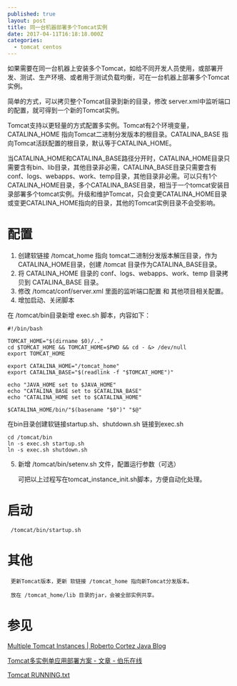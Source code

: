 ```yaml
---
published: true
layout: post
title: 同一台机器部署多个Tomcat实例
date: 2017-04-11T16:18:18.000Z
categories:
  - tomcat centos
---
```

如果需要在同一台机器上安装多个Tomcat，如给不同开发人员使用，或部署开发、测试、生产环境、或者用于测试负载均衡，可在一台机器上部署多个Tomcat实例。

简单的方式，可以拷贝整个Tomcat目录到新的目录，修改 server.xml中监听端口的配置，就可得到一个新的Tomcat实例。

Tomcat支持以更轻量的方式配置多实例。Tomcat有2个环境变量，CATALINA_HOME 指向Tomcat二进制分发版本的根目录。CATALINA_BASE 指向Tomcat活跃配置的根目录，默认等于CATALINA_HOME。

当CATALINA_HOME和CATALINA_BASE路径分开时，CATALINA_HOME目录只需要含有bin、lib目录，其他目录非必需，CATALINA_BASE目录只需要含有conf、logs、webapps、work、temp目录，其他目录非必需。可以只有1个CATALINA_HOME目录，多个CATALINA_BASE目录，相当于一个tomcat安装目录部署多个tomcat实例。升级和维护Tomcat，只会变更CATALINA_HOME目录或变更CATALINA_HOME指向的目录，其他的Tomcat实例目录不会受影响。

# 配置
1. 创建软链接 /tomcat_home 指向 tomcat二进制分发版本解压目录，作为CATALINA_HOME目录，创建 /tomcat 目录作为CATALINA_BASE目录。
2. 将 CATALINA_HOME 目录的 conf、logs、webapps、work、temp 目录拷贝到 CATALINA_BASE 目录。
3. 修改 /tomcat/conf/server.xml 里面的监听端口配置 和 其他项目相关配置。
4. 增加启动、关闭脚本

 在 /tomcat/bin目录新增 exec.sh 脚本，内容如下：
```
#!/bin/bash

TOMCAT_HOME="$(dirname $0)/.."
cd $TOMCAT_HOME && TOMCAT_HOME=$PWD && cd - &> /dev/null
export TOMCAT_HOME

export CATALINA_HOME="/tomcat_home"
export CATALINA_BASE="$(readlink -f "$TOMCAT_HOME")"

echo "JAVA_HOME set to $JAVA_HOME"
echo "CATALINA_BASE set to $CATALINA_BASE"
echo "CATALINA_HOME set to $CATALINA_HOME"

$CATALINA_HOME/bin/"$(basename "$0")" "$@"
```
 在bin目录创建软链接startup.sh、shutdown.sh 链接到exec.sh
``` 
cd /tomcat/bin
ln -s exec.sh startup.sh
ln -s exec.sh shutdown.sh
```
5. 新增 /tomcat/bin/setenv.sh 文件，配置运行参数（可选）

     可把以上过程写在tomcat_instance_init.sh脚本，方便自动化处理。  
 
# 启动
     /tomcat/bin/startup.sh 

# 其他
     更新Tomcat版本，更新 软链接 /tomcat_home 指向新Tomcat分发版本。

     放在 /tomcat_home/lib 目录的jar，会被全部实例共享。

# 参见
[ Multiple Tomcat Instances | Roberto Cortez Java Blog](http://www.radcortez.com/multiple-tomcat-instances/)

[Tomcat多实例单应用部署方案 - 文章 - 伯乐在线](http://blog.jobbole.com/109347/)

[Tomcat RUNNING.txt](https://tomcat.apache.org/tomcat-8.5-doc/RUNNING.txt)